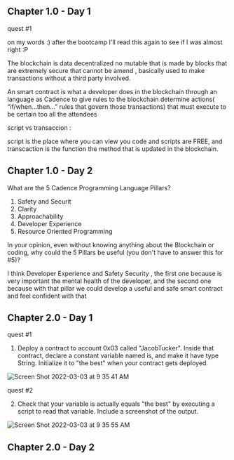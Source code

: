 ## Chapter 1.0 - Day 1

quest #1

on my words :) after the bootcamp I'll read this again to see if I was almost right :P 

The blockchain is data decentralized no mutable that is made by blocks that are extremely secure that cannot be amend , basically used to make transactions without a third party involved.

An smart contract is what a developer does in the blockchain through an language as Cadence to give rules to the blockchain determine actions( “if/when...then…” rules that govern those transactions) that must execute to be certain too all the attendees 

script   vs   transaccion :

script is the place where you can view you code and scripts are FREE,  and transcaction is the function the method that is updated in the blockchain.

## Chapter 1.0 - Day 2

What are the 5 Cadence Programming Language Pillars?

1. Safety and Securit
2. Clarity
3. Approachability
4. Developer Experience
5. Resource Oriented Programming

In your opinion, even without knowing anything about the Blockchain or coding, why could the 5 Pillars be useful (you don't have to answer this for #5)?

I think Developer Experience and Safety Security , the first one  because is very important the mental health of the developer, and the second one because with that pillar we could develop a useful and safe smart contract and feel confident with that 

## Chapter 2.0 - Day 1


quest #1

1. Deploy a contract to account 0x03 called "JacobTucker". Inside that contract, declare a constant variable named is, and make it have type String. Initialize it to "the best" when your contract gets deployed.

![Screen Shot 2022-03-03 at 9 35 41 AM](https://user-images.githubusercontent.com/46632846/156587760-0a0aab85-b6bb-49ed-be78-e8815764a16d.png)

quest #2

2. Check that your variable is actually equals "the best" by executing a script to read that variable. Include a screenshot of the output.

![Screen Shot 2022-03-03 at 9 35 55 AM](https://user-images.githubusercontent.com/46632846/156588047-bc6cadac-0f91-411d-a4ed-03f0004d49d8.png)

## Chapter 2.0 - Day 2



